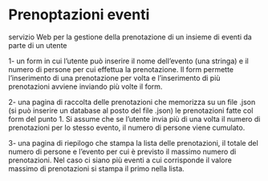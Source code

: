 # Prenoptazioni eventi
 servizio Web per la gestione della prenotazione di un insieme di eventi da parte di un utente

1- un form in cui l’utente può inserire il nome dell’evento (una stringa) e il numero di persone per cui effettua la prenotazione. Il form permette l’inserimento di una prenotazione per volta e l’inserimento di più prenotazioni avviene inviando più volte il form.

2- una pagina di raccolta delle prenotazioni che memorizza su un file .json (si può inserire un database al posto del file .json) le prenotazioni fatte col form del punto 1. Si assume che se l’utente invia più di una volta il numero di prenotazioni per lo stesso evento, il numero di persone viene cumulato.

3- una pagina di riepilogo che stampa la lista delle prenotazioni, il totale del numero di persone e l’evento per cui è previsto il massimo numero di prenotazioni. Nel caso ci siano più eventi a cui corrisponde il valore massimo di prenotazioni si stampa il primo nella lista.
